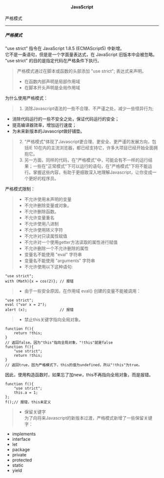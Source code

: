 #### <center>JavaScript
严格模式
***
##### 严格模式
"use strict" 指令在 JavaScript 1.8.5 (ECMAScript5) 中新增。  
它不是一条语句，但是是一个字面量表达式，在 JavaScript 旧版本中会被忽略。  
"use strict" 的目的是指定代码在严格条件下执行。
> 严格模式通过在脚本或函数的头部添加 "use strict"; 表达式来声明。  
>* 在函数内部声明是局部作用域  
>* 在脚本开头声明是全局作用域

为什么使用严格模式：
> 1. 消除Javascript语法的一些不合理、不严谨之处，减少一些怪异行为;  
 * 消除代码运行的一些不安全之处，保证代码运行的安全；  
 * 提高编译器效率，增加运行速度；  
 * 为未来新版本的Javascript做好铺垫。  
> 2. "严格模式"体现了Javascript更合理、更安全、更严谨的发展方向，包括IE 10在内的主流浏览器，都已经支持它，许多大项目已经开始全面拥抱它。  
> 3. 另一方面，同样的代码，在"严格模式"中，可能会有不一样的运行结果；一些在"正常模式"下可以运行的语句，在"严格模式"下将不能运行。掌握这些内容，有助于更细致深入地理解Javascript，让你变成一个更好的程序员。

严格模式限制：  
>* 不允许使用未声明的变量  
>* 不允许删除变量或对象。  
>* 不允许删除函数。  
>* 不允许变量重名  
>* 不允许使用八进制  
>* 不允许使用转义字符  
>* 不允许对只读属性赋值  
>* 不允许对一个使用getter方法读取的属性进行赋值  
>* 不允许删除一个不允许删除的属性  
>* 变量名不能使用 "eval" 字符串  
>* 变量名不能使用 "arguments" 字符串  
>* 不允许使用以下这种语句:  
```
"use strict";
with (Math){x = cos(2)}; // 报错
```
>* 由于一些安全原因，在作用域 eval() 创建的变量不能被调用：
```
"use strict";
eval ("var x = 2");
alert (x);               // 报错
```
>* 禁止this关键字指向全局对象。  
```
function f(){
    return !this;
}  
// 返回false，因为"this"指向全局对象，"!this"就是false
function f(){ 
    "use strict";
    return !this;
}  
// 返回true，因为严格模式下，this的值为undefined，所以"!this"为true。
```  
 因此，使用构造函数时，如果忘了加new，this不再指向全局对象，而是报错。  
```
function f(){
    "use strict";
    this.a = 1;
};
f();// 报错，this未定义
```  
>* 保留关键字  
> 为了向将来Javascript的新版本过渡，严格模式新增了一些保留关键字：  
 * implements  
 * interface  
 * let  
 * package  
 * private  
 * protected  
 * static  
 * yield